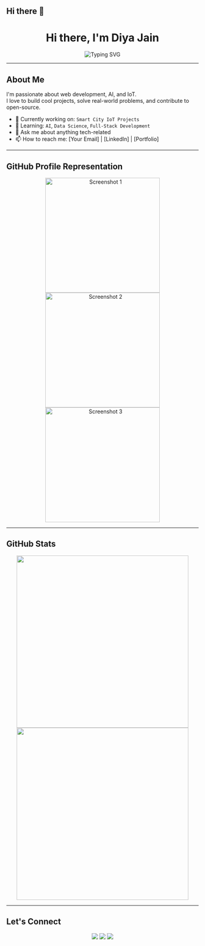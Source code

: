 ## Hi there 👋

<!--
**diaagit/diaagit** is a ✨ _special_ ✨ repository because its `README.md` (this file) appears on your GitHub profile.

Here are some ideas to get you started:

- 🔭 I’m currently working on ...
- 🌱 I’m currently learning ...
- 👯 I’m looking to collaborate on ...
- 🤔 I’m looking for help with ...
- 💬 Ask me about ...
- 📫 How to reach me: ...
- 😄 Pronouns: ...
- ⚡ Fun fact: ...
-->
<h1 align="center">Hi there, I'm Diya Jain</h1>

<p align="center">
  <img src="https://readme-typing-svg.demolab.com?font=Fira+Code&weight=500&size=24&pause=1000&center=true&vCenter=true&width=435&lines=Welcome+to+my+GitHub+profile!" alt="Typing SVG" />
</p>

---

## About Me

I'm passionate about web development, AI, and IoT.  
I love to build cool projects, solve real-world problems, and contribute to open-source.

- 🔭 Currently working on: `Smart City IoT Projects`  
- 🌱 Learning: `AI`, `Data Science`, `Full-Stack Development`  
- 💬 Ask me about anything tech-related  
- 📫 How to reach me: [Your Email] | [LinkedIn] | [Portfolio]

---

## GitHub Profile Representation

<p align="center">
  <img src="https://raw.githubusercontent.com/your-username/your-repo/main/Screenshot_20250404_180859_Instagram.jpg" width="300" alt="Screenshot 1" />
  <img src="https://raw.githubusercontent.com/your-username/your-repo/main/Screenshot_20250404_180910_Instagram.jpg" width="300" alt="Screenshot 2" />
  <img src="https://raw.githubusercontent.com/your-username/your-repo/main/Screenshot_20250404_180919_Instagram.jpg" width="300" alt="Screenshot 3" />
</p>

---

## GitHub Stats

<p align="center">
  <img src="https://github-readme-stats.vercel.app/api?username=your-username&show_icons=true&theme=radical" width="450"/>
  <img src="https://github-readme-streak-stats.herokuapp.com/?user=your-username&theme=radical" width="450"/>
</p>

---

## Let's Connect

<p align="center">
  <a href="https://github.com/your-username"><img src="https://img.shields.io/github/followers/your-username?label=Follow&style=social" /></a>
  <a href="mailto:your.email@example.com"><img src="https://img.shields.io/badge/Gmail-D14836?style=flat&logo=gmail&logoColor=white" /></a>
  <a href="https://linkedin.com/in/your-linkedin"><img src="https://img.shields.io/badge/LinkedIn-blue?style=flat&logo=linkedin&logoColor=white" /></a>
</p>
